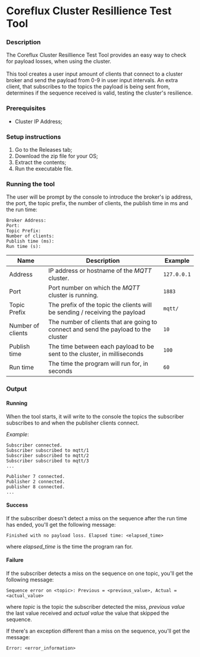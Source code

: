 # Coreflux Cluster Resillience Test Tool

### Description

The Coreflux Cluster Resillience Test Tool provides an easy way to check for payload losses, when using the cluster. <br>
<br>
This tool creates a user input amount of clients that connect to a cluster broker and send the payload from 0-9 in user input intervals. An extra client, that subscribes to the topics the payload is being sent from, determines if the sequence received is valid, testing the cluster's resilience.

### Prerequisites
- Cluster IP Address;

### Setup instructions

1. Go to the Releases tab;
2. Download the zip file for your OS;
3. Extract the contents;
4. Run the executable file.

### Running the tool

The user will be prompt by the console to introduce the broker's ip address, the port, the topic prefix, the number of clients, the publish time in ms and the run time:
```
Broker Address: 
Port:
Topic Prefix:
Number of clients:
Publish time (ms):
Run time (s): 
```


|Name|Description| Example|
|-|-|-|
|Address| IP address or hostname of the *MQTT* cluster.| `127.0.0.1`|
|Port|Port number on which the *MQTT* cluster is running. | `1883` |
|Topic Prefix | The prefix of the topic the clients will be sending / receiving the payload| `mqtt/` |
|Number of clients|The number of clients that are going to connect and send the payload to the cluster| `10`|
|Publish time|The time between each payload to be sent to the cluster, in milliseconds | `100`|
|Run time |The time the program will run for, in seconds|`60`|



### Output

#### Running
When the tool starts, it will write to the console the topics the subscriber subscribes to and when the publisher clients connect.

*Example*:
```
Subscriber connected.
Subscriber subscribed to mqtt/1
Subscriber subscribed to mqtt/2
Subscriber subscribed to mqtt/3
...

Publisher 7 connected.
Publisher 2 connected.
publisher 8 connected.
...
```

#### Success
If the subscriber doesn't detect a miss on the sequence after the run time has ended, you'll get the following message:

```
Finished with no payload loss. Elapsed time: <elapsed_time>
```
where *elapsed_time* is the time the program ran for.

#### Failure

If the subscriber detects a miss on the sequence on one topic, you'll get the following message:

```
Sequence error on <topic>: Previous = <previous_value>, Actual = <actual_value>
```
where *topic* is the topic the subscriber detected the miss, *previous value* the last value received and *actual value* the value that skipped the sequence.


If there's an exception different than a miss on the sequence, you'll get the message:

```
Error: <error_information>
```